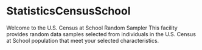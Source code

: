 # StatisticsCensusSchool
 Welcome to the U.S. Census at School Random Sampler This facility provides random data samples selected from individuals in the U.S. Census at School population that meet your selected characteristics.
